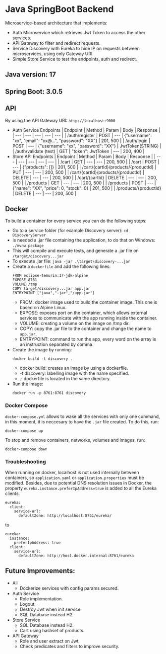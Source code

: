 # Java SpringBoot Backend

Microservice-based architecture that implements:
- Auth Microservice which retrieves Jwt Token to access the other services.
- API Gateway to filter and redirect requests.
- Service Discovery with Eureka to hide IP on requests between microservices, using only Gateway URI.
- Simple Store Service to test the endpoints, auth and redirect.


## Java version: 17
## Spring Boot: 3.0.5


## API
By using the API Gateway URI: `http://localhost:9000`
- Auth Service Endpoints
    | Endpoint | Method | Param | Body | Response |
    | --- | --- | --- | --- | --- |
    | /auth/register | POST | --- | {"username": "xx", "email": "xx@...", "password": "XX"} | 201, 500 |
    | /auth/login | POST | --- | {"username": "xx", "password": "XX"} | JwtToken(STRING) |
    | /auth/validate (test) | GET | "token": JwtToken | --- | 200, 400 |
- Store API Endpoints
    | Endpoint | Method | Param | Body | Response |
    | --- | --- | --- | --- | --- |
    | /cart | GET | --- | --- | 200, 500 |
    | /cart | POST | --- | {"products": []} | 201, 500 |
    | /cart/{cartId}/products/{productId} | PUT | --- | --- | 200, 500 | 
    | /cart/{cartId}/products/{productId} | DELETE | --- | --- | 200, 500 | 
    | /cart/{cartId} | DELETE | --- | --- | 200, 500 |
    | /products | GET | --- | --- | 200, 500 |
    | /products | POST | --- | {"name": "XX", "price": 0, "stock": 0} | 201, 500 |
    | /products/{productId} | DELETE | --- | --- | 200, 500 |

## Docker
To build a container for every service you can do the following steps:
- Go to a service folder (for example Discovery server): 
    ```cd DiscoveryServer```
- Is needed a .jar file containing the application, to do that on Windows: 
    ```./mvnw package``` 
- This will compile and execute tests, and generate a .jar file on `/target/discovery...jar`
- To execute .jar file:
    ```java -jar .\target\discovery-...jar```
- Create a `dockerfile` and add the following lines:
    ```
    FROM eclipse-temurin:17-jdk-alpine
    EXPOSE 8761
    VOLUME /tmp
    COPY target/discovery...jar app.jar
    ENTRYPOINT ["java","-jar","/app.jar"]
    ```
    - FROM: docker image used to build the container image. This one is based on Alpine Linux.
    - EXPOSE: exposes port on the container, which allows external services to communicate with the app running inside the container.
    - VOLUME: creating a volume on the image on /tmp dir.
    - COPY: copy the .jar file to the container and change the name to `app.jar`.
    - ENTRYPOINT: command to run the app, every word on the array is an instruction separated by comma.
- Create the image by running:
    ```
    docker build -t discovery .
    ```
    - docker build: creates an image by using a dockerfile.
    - -t discovery: labelling image with the name specified.
    - .: dockerfile is located in the same directory.
- Run the image:
    ```
    docker run -p 8761:8761 discovery
    ```
### Docker Compose
`docker-compose.yml` allows to wake all the services with only one command, in this moment, it is neccesary to have the `.jar` file created. To do this, run:
```
docker-compose up
```
To stop and remove containers, networks, volumes and images, run:
```
docker-compose down
```
### Troubleshooting
When running on docker, localhost is not used internally between containers, so `application.yaml` or `application.properties` must be modified. Besides, due to potential DNS resolution issues in Docker, the property `eureka.instance.preferIpAddress=true` is added to all the Eureka clients.

```
eureka:
  client:
    service-url:
      defaultZone: http://localhost:8761/eureka/
```
to
```
eureka:
  instance:
    preferIpAddress: true
  client:
    service-url:
      defaultZone: http://host.docker.internal:8761/eureka
```

## Future Improvements:
- All
    - Dockerize services with config params secured.
- Auth Service
    - Role implementation.
    - Logout.
    - Destroy Jwt when init service
    - SQL Database instead H2.
- Store Service
    - SQL Database instead H2.
    - Cart using hashset of products.
- API Gateway
    - Role and user extract on Jwt.
    - Check predicates and filters to improve security.
